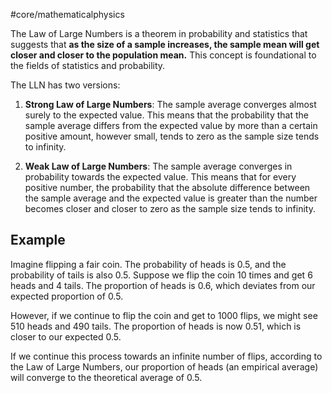 #core/mathematicalphysics

The Law of Large Numbers is a theorem in probability and statistics that suggests that **as the size of a sample increases, the sample mean will get closer and closer to the population mean.** This concept is foundational to the fields of statistics and probability.

The LLN has two versions:

1. **Strong Law of Large Numbers**: The sample average converges almost surely to the expected value. This means that the probability that the sample average differs from the expected value by more than a certain positive amount, however small, tends to zero as the sample size tends to infinity.

2. **Weak Law of Large Numbers**: The sample average converges in probability towards the expected value. This means that for every positive number, the probability that the absolute difference between the sample average and the expected value is greater than the number becomes closer and closer to zero as the sample size tends to infinity.

## Example

Imagine flipping a fair coin. The probability of heads is 0.5, and the probability of tails is also 0.5. Suppose we flip the coin 10 times and get 6 heads and 4 tails. The proportion of heads is 0.6, which deviates from our expected proportion of 0.5.

However, if we continue to flip the coin and get to 1000 flips, we might see 510 heads and 490 tails. The proportion of heads is now 0.51, which is closer to our expected 0.5.

If we continue this process towards an infinite number of flips, according to the Law of Large Numbers, our proportion of heads (an empirical average) will converge to the theoretical average of 0.5.
